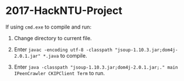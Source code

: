 # 2017-HackNTU-Project

If using `cmd.exe` to compile and run:

1. Change directory to current file.

2. Enter `javac -encoding utf-8 -classpath "jsoup-1.10.3.jar;dom4j-2.0.1.jar" *.java` to compile.

3. Enter `java -classpath "jsoup-1.10.3.jar;dom4j-2.0.1.jar;." main IPeenCrawler CKIPClient Term` to run.
